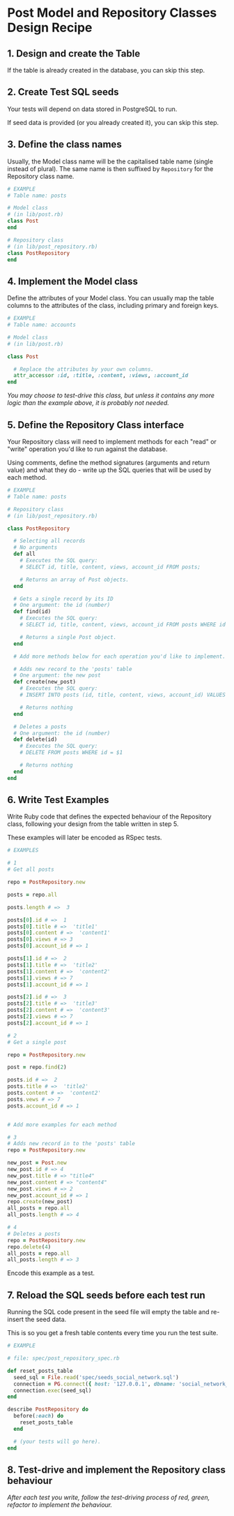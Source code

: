 # Post Model and Repository Classes Design Recipe

## 1. Design and create the Table

If the table is already created in the database, you can skip this step.


## 2. Create Test SQL seeds

Your tests will depend on data stored in PostgreSQL to run.

If seed data is provided (or you already created it), you can skip this step.

## 3. Define the class names

Usually, the Model class name will be the capitalised table name (single instead of plural). The same name is then suffixed by `Repository` for the Repository class name.

```ruby
# EXAMPLE
# Table name: posts

# Model class
# (in lib/post.rb)
class Post
end

# Repository class
# (in lib/post_repository.rb)
class PostRepository
end
```

## 4. Implement the Model class

Define the attributes of your Model class. You can usually map the table columns to the attributes of the class, including primary and foreign keys.

```ruby
# EXAMPLE
# Table name: accounts

# Model class
# (in lib/post.rb)

class Post

  # Replace the attributes by your own columns.
  attr_accessor :id, :title, :content, :views, :account_id
end

```

*You may choose to test-drive this class, but unless it contains any more logic than the example above, it is probably not needed.*

## 5. Define the Repository Class interface

Your Repository class will need to implement methods for each "read" or "write" operation you'd like to run against the database.

Using comments, define the method signatures (arguments and return value) and what they do - write up the SQL queries that will be used by each method.

```ruby
# EXAMPLE
# Table name: posts

# Repository class
# (in lib/post_repository.rb)

class PostRepository

  # Selecting all records
  # No arguments
  def all
    # Executes the SQL query:
    # SELECT id, title, content, views, account_id FROM posts;

    # Returns an array of Post objects.
  end

  # Gets a single record by its ID
  # One argument: the id (number)
  def find(id)
    # Executes the SQL query:
    # SELECT id, title, content, views, account_id FROM posts WHERE id = $1;

    # Returns a single Post object.
  end

  # Add more methods below for each operation you'd like to implement.

  # Adds new record to the 'posts' table
  # One argument: the new post
  def create(new_post)
    # Executes the SQL query:
    # INSERT INTO posts (id, title, content, views, account_id) VALUES (4, 'title4', 'content4', 2, 1);

    # Returns nothing
  end

  # Deletes a posts
  # One argument: the id (number)
  def delete(id)
    # Executes the SQL query:
    # DELETE FROM posts WHERE id = $1

    # Returns nothing
  end
end
```

## 6. Write Test Examples

Write Ruby code that defines the expected behaviour of the Repository class, following your design from the table written in step 5.

These examples will later be encoded as RSpec tests.

```ruby
# EXAMPLES

# 1
# Get all posts

repo = PostRepository.new

posts = repo.all

posts.length # =>  3

posts[0].id # =>  1
posts[0].title # =>  'title1'
posts[0].content # =>  'content1'
posts[0].views # => 3
posts[0].account_id # => 1

posts[1].id # =>  2
posts[1].title # =>  'title2'
posts[1].content # =>  'content2'
posts[1].views # => 7
posts[1].account_id # => 1

posts[2].id # =>  3
posts[2].title # =>  'title3'
posts[2].content # =>  'content3'
posts[2].views # => 7
posts[2].account_id # => 1

# 2
# Get a single post

repo = PostRepository.new

post = repo.find(2)

posts.id # =>  2
posts.title # =>  'title2'
posts.content # =>  'content2'
posts.vews # => 7
posts.account_id # => 1


# Add more examples for each method

# 3
# Adds new record in to the 'posts' table
repo = PostRepository.new

new_post = Post.new
new_post.id # => 4
new_post.title # => "title4"
new_post.content # => "content4"
new_post.views # => 2
new_post.account_id # => 1
repo.create(new_post)
all_posts = repo.all
all_posts.length # => 4

# 4
# Deletes a posts
repo = PostRepository.new
repo.delete(4)
all_posts = repo.all
all_posts.length # => 3


```

Encode this example as a test.

## 7. Reload the SQL seeds before each test run

Running the SQL code present in the seed file will empty the table and re-insert the seed data.

This is so you get a fresh table contents every time you run the test suite.

```ruby
# EXAMPLE

# file: spec/post_repository_spec.rb

def reset_posts_table
  seed_sql = File.read('spec/seeds_social_network.sql')
  connection = PG.connect({ host: '127.0.0.1', dbname: 'social_network_test' })
  connection.exec(seed_sql)
end

describe PostRepository do
  before(:each) do
    reset_posts_table
  end

  # (your tests will go here).
end
```

## 8. Test-drive and implement the Repository class behaviour

_After each test you write, follow the test-driving process of red, green, refactor to implement the behaviour._
